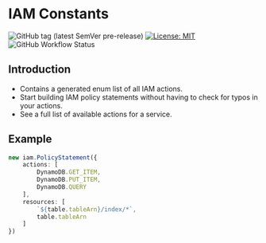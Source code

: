 # IAM Constants

![GitHub tag (latest SemVer pre-release)](https://img.shields.io/github/v/tag/strongishllama/iam-constants?include_prereleases)
[![License: MIT](https://img.shields.io/badge/License-MIT-yellow.svg)](https://raw.githubusercontent.com/strongishllama/iam-constants/main/LICENSE)
![GitHub Workflow Status](https://img.shields.io/github/workflow/status/strongishllama/iam-constants/Release)

## Introduction
* Contains a generated enum list of all IAM actions.
* Start building IAM policy statements without having to check for typos in your actions.
* See a full list of available actions for a service.

## Example
```ts
new iam.PolicyStatement({
    actions: [
        DynamoDB.GET_ITEM,
        DynamoDB.PUT_ITEM,
        DynamoDB.QUERY
    ],
    resources: [
        `${table.tableArn}/index/*`,
        table.tableArn
    ]
})
```
